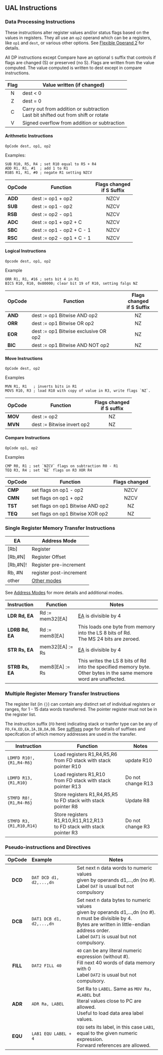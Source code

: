 ## UAL Instructions


### Data Processing Instructions

These instructions alter register values and/or status flags based on the values in registers. They all use an `op2` operand which can be a registers, like `op1` and `dest`, or various other options. See [Flexible Operand 2](https://tomcl.github.io/visual2.github.io/flexop2.html#content) for details.

All DP instructions except Compare have an optional `S` suffix that controls if flags are changed (S) or preserved (no S). Flags are written from the value computed. The value computed is written to dest except in compare instructions.

| Flag | Value written (if changed) |
|:------:|------|
| N | dest < 0 |
| Z | dest = 0 |
| C | Carry out from addition or subtraction <br> Last bit shifted out from shift or rotate |
| V | Signed overflow from addition or subtraction |



#### Arithmetic Instructions

```
OpCode dest, op1, op2
```
Examples:
```
SUB R10, R5, R4 ; set R10 equal to R5 + R4
ADD R1, R1, #1  ; add 1 to R1
RSBS R1, R1, #0 ; negate R1 setting NZCV
```


| OpCode | Function | Flags changed <br>if S Suffix|
|------|--------|:-----:|
| **ADD** | dest := op1 + op2 | NZCV
| **SUB** | dest := op1 - op2 | NZCV
| **RSB** | dest := op2 - op1 | NZCV
| **ADC** | dest := op1 + op2 + C | NZCV
| **SBC** | dest := op1 - op2 + C - 1| NZCV
| **RSC** | dest := op2 - op1 + C - 1 | NZCV

#### Logical Instructions

```
Opcode dest, op1, op2
```
Example
```
ORR R1, R1, #16 ; sets bit 4 in R1
BICS R10, R10, 0x80000; clear bit 19 of R10, setting falgs NZ
```


| OpCode | Function | Flags changed <br> if S Suffix |
|----------|------------|:----:|
| **AND** | dest := op1 Bitwise AND op2| NZ |
| **ORR** | dest := op1 Bitwise OR op2 | NZ
| **EOR** | dest := op1 Bitwise exclusive OR op2 | NZ|
| **BIC** | dest := op1 Bitwise AND NOT op2 | NZ |

#### Move Instructions

```
OpCode dest, op2
```
Examples
```
MVN R1, R1   ; inverts bits in R1
MOVS R10, R3 ; load R10 with copy of value in R3, write flags `NZ`.
```


| OpCode | Function | Flags changed <br> if S suffix |
|----------|------------|:-----:|
| **MOV** | dest := op2| NZ |
| **MVN** | dest := Bitwise invert op2 | NZ |


#### Compare Instructions

```
OpCode op1, op2
```

Examples
```
CMP R0, R1 ; set `NZCV` flags on subtraction R0 - R1
TEQ R3, R4 ; set `NZ` flags on R3 XOR R4
```


| OpCode | Function | Flags changed |
|----------|------------|:----------------:|
| **CMP** |  set flags on op1 - op2 | NZCV |
| **CMN** | set flags on op1 + op2 | NZCV |
| **TST** | set flags on op1 Bitwise AND op2 | NZ |
| **TEQ** | set flags on op1 Bitwise XOR op2 | NZ |

### Single Register Memory Transfer Instructions

| EA | Address Mode |
|-----|-------|
| [Rb] | Register |
| [Rb,#N] | Register Offset |
| [Rb,#N]! | Register pre-increment|
| Rb, #N  | register post-increment|
| other  | [Other modes](https://tomcl.github.io/visual2.github.io/ea.html#content) |


See [Address Modes](https://tomcl.github.io/visual2.github.io/ea.html#content) for more details and additional modes.

| Instruction | Function | Notes |
|:----------|------------|-------|
| **LDR Rd, EA** | Rd := mem32[EA] | [EA](https://tomcl.github.io/visual2.github.io/ea.html#content) is divisible by 4
| **LDRB Rd, EA** | Rd := mem8[EA] | This loads one byte from memory into the LS 8 bits of Rd. <br> The MS 24 bits are zeroed.
| **STR Rs, EA** | mem32[EA] := Rs | [EA](https://tomcl.github.io/visual2.github.io/ea.html#content) is divisible by 4
| **STRB Rs, EA**| mem8[EA] := Rs | This writes the LS 8 bits of Rd into the specified memory byte. <br> Other bytes in the same memore word are unaffected.


### Multiple Register Memory Transfer Instructions

The register list (in `{}`) can contain any distinct set of individual registers or ranges, for 1 - 15 data words transferred. The pointer register must not be in the register list.

The instruction suffix (`FD` here) indicating stack or tranfer type can be any of `FD,FA,ED,EA,IA,IB,DA,DB`. See [suffixes](https://tomcl.github.io/visual2.github.io/suffixes.html) page for details of suffixes and specifcation of which memory addresses are used in the transfer.

| Instruction | Function | Notes |
|-------------|------------|-------|
| `LDMFD R10!, {R1,R4-R6}` | Load registers R1,R4,R5,R6 <br> from FD stack with stack pointer R10 |update R10|
| `LDMFD R13, {R1,R10}` | Load registers R1,R10 <br> from FD stack with stack pointer R13 |Do not change R13|
| `STMFD R8!, {R1,R4-R6}` | Store registers R1,R4,R5,R5 <br> to FD stack with stack pointer R8|Update R8|
| `STMFD R3, {R1,R10,R14}` | Store registers R1,R10,R11,R12,R13 <br> to FD stack with stack pointer R3| Do not change R3|

### Pseudo-instructions and Directives

| OpCode | Example | Notes |
|:---:|:----------|-----------|
| **DCD** | `DAT DCD d1, d2,...,dn` | Set next n data words to numeric values <br> given by operands d1,...,dn (no #).<br> Label `DAT` is usual but not compulsory
| **DCB** | `DAT1 DCB d1, d2,...,dn` | Set next n data bytes to numeric values <br> given by operands d1,...,dn (no #).<br> n must be divisible by 4. <br>Bytes are written in little-endian address order. <br> Label `DAT1` is usual but not compulsory.|
| **FILL** | `DAT2 FILL 40` | `40` can be any literal numeric expression (without #). <br> Fill next 40 words of data memory with 0 <br> Label `DAT2` is usual but not compulsory.
| **ADR** | `ADR Ra, LABEL` | Set Ra to `LABEL`. Same as `MOV Ra, #LABEL` but <br> literal values close to PC are allowed.<br> Useful to load data area label values.|
| **EQU** | `LAB1 EQU LABEL + 4`| `EQU` sets its label, in this case `LAB1`, <br>  equal to the given numeric expression.<br> Forward references are allowed. |
